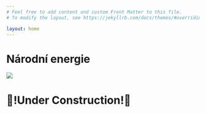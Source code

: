```yaml
---
# Feel free to add content and custom Front Matter to this file.
# To modify the layout, see https://jekyllrb.com/docs/themes/#overriding-theme-defaults

layout: home
---
```

# Národní energie

<img src='{{ "logo0.png" | relative_url}}'>

# 🚧!Under Construction!🚧